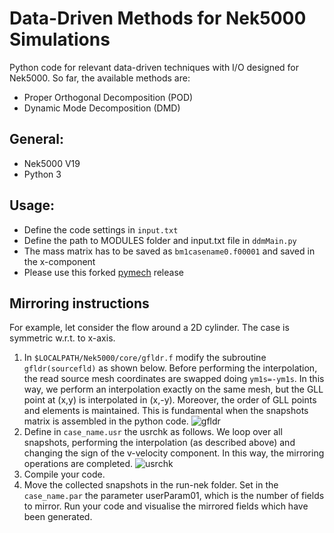 # Data-Driven Methods for Nek5000 Simulations
Python code for relevant data-driven techniques with I/O designed for Nek5000. So far, the available methods are:
  - Proper Orthogonal Decomposition (POD)
  - Dynamic Mode Decomposition (DMD)

## General:
  - Nek5000 V19
  - Python 3

## Usage:
  - Define the code settings in `input.txt`
  - Define the path to MODULES folder and input.txt file in `ddmMain.py`
  - The mass matrix has to be saved as `bm1casename0.f00001` and saved in the x-component
  - Please use this forked [pymech](https://github.com/danielemassaro/pymech) release

## Mirroring instructions
For example, let consider the flow around a 2D cylinder. The case is symmetric w.r.t. to x-axis. 
   1. In `$LOCALPATH/Nek5000/core/gfldr.f` modify the subroutine `gfldr(sourcefld)` as shown below. Before performing the interpolation, the read source mesh coordinates are swapped doing `ym1s=-ym1s`. In this way, we perform an interpolation exactly on the same mesh, but the GLL point at (x,y) is interpolated in (x,-y). Moreover, the order of GLL points and elements is maintained. This is fundamental when the snapshots matrix is assembled in the python code.
![`gfldr`](./docsrc/pics/gfldr_mirroring.png?style=centerme)
   2. Define in `case_name.usr` the usrchk as follows. We loop over all snapshots, performing the interpolation (as described above) and changing the sign of the v-velocity component. In this way, the mirroring operations are completed.
![`usrchk`](./docsrc/pics/usrchk_mirroring.png?style=centerme)
   3. Compile your code.
   4. Move the collected snapshots in the run-nek folder. Set in the `case_name.par` the parameter userParam01, which is the number of fields to mirror. Run your code and visualise the mirrored fields which have been generated.
